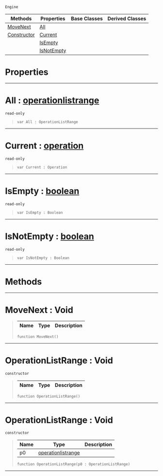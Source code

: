  `Engine`

|Methods|Properties|Base Classes|Derived Classes|
|---|---|---|---|
|[ MoveNext](https://github.com/dragonCASTjosh/PlasmaDocs/blob/master/code_reference/class_reference/operationlistrange.markdown#movenext-void)|[ All](https://github.com/dragonCASTjosh/PlasmaDocs/blob/master/code_reference/class_reference/operationlistrange.markdown#all-plasma-engine-document)| | |
|[ Constructor](https://github.com/dragonCASTjosh/PlasmaDocs/blob/master/code_reference/class_reference/operationlistrange.markdown#operationlistrange-void)|[ Current](https://github.com/dragonCASTjosh/PlasmaDocs/blob/master/code_reference/class_reference/operationlistrange.markdown#current-plasma-engine-docu)| | |
| |[ IsEmpty](https://github.com/dragonCASTjosh/PlasmaDocs/blob/master/code_reference/class_reference/operationlistrange.markdown#isempty-plasma-engine-docu)| | |
| |[ IsNotEmpty](https://github.com/dragonCASTjosh/PlasmaDocs/blob/master/code_reference/class_reference/operationlistrange.markdown#isnotempty-plasma-engine-d)| | |


 #  Properties


---  
 #  All : [operationlistrange](https://github.com/dragonCASTjosh/PlasmaDocs/blob/master/code_reference/class_reference/operationlistrange.markdown)

 `read-only`

> 
> ``` lang=cpp, name=Lightning
> var All : OperationListRange


---  
 #  Current : [operation](https://github.com/dragonCASTjosh/PlasmaDocs/blob/master/code_reference/class_reference/operation.markdown)

 `read-only`

> 
> ``` lang=cpp, name=Lightning
> var Current : Operation


---  
 #  IsEmpty : [boolean](https://github.com/dragonCASTjosh/PlasmaDocs/blob/master/code_reference/lightning_base_types/boolean.markdown)

 `read-only`

> 
> ``` lang=cpp, name=Lightning
> var IsEmpty : Boolean


---  
 #  IsNotEmpty : [boolean](https://github.com/dragonCASTjosh/PlasmaDocs/blob/master/code_reference/lightning_base_types/boolean.markdown)

 `read-only`

> 
> ``` lang=cpp, name=Lightning
> var IsNotEmpty : Boolean


---  
 #  Methods


---  
 #  MoveNext : Void

> 
> |Name|Type|Description|
> |---|---|---|
> ``` lang=cpp, name=Lightning
> function MoveNext()
> ``` 


---  
 #  OperationListRange : Void

 `constructor`

> 
> |Name|Type|Description|
> |---|---|---|
> ``` lang=cpp, name=Lightning
> function OperationListRange()
> ``` 


---  
 #  OperationListRange : Void

 `constructor`

> 
> |Name|Type|Description|
> |---|---|---|
> |p0|[operationlistrange](https://github.com/dragonCASTjosh/PlasmaDocs/blob/master/code_reference/class_reference/operationlistrange.markdown)| |
> ``` lang=cpp, name=Lightning
> function OperationListRange(p0 : OperationListRange)
> ``` 


---  
 

 